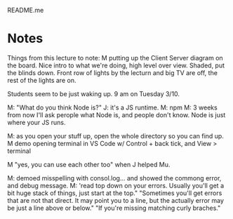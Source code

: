 README.me

# Notes
Things from this lecture to note: M putting up the Client Server diagram on the board. Nice intro to what we're doing, high level over view. Shaded, put the blinds down. Front row of lights by the lecturn and big TV are off, the rest of the lights are on. 

Students seem to be just waking up. 9 am on Tuesday 3/10. 

M: "What do you think Node is?"  J: it's a JS runtime. 
M: npm
M: 3 weeks from now I'll ask perople what Node is, and people don't know. 
Node is just where your JS runs. 

M: as you open your stuff up, open the whole directory so you can find up. 
M demo opening terminal in VS Code w/ Control + back tick, and View > terminal

M "yes, you can use each other too" when J helped Mu. 

M: demoed misspelling with consol.log... and showed the commong error, and debug message. 
M: 'read top down on your errors. Usually you'll get a bit huge stack of things, just start at the top."  "Sometimes you'll get errors that are not that direct. It may point you to a line, but the actually error may be just a line above or below." "If you're missing matching  curly braches."  
